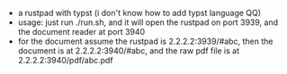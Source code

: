 - a rustpad with typst (i don't know how to add typst language QQ)
- usage: just run ./run.sh, and it will open the rustpad on port 3939, and the document reader at port 3940
- for the document assume the rustpad is 2.2.2.2:3939/#abc, then the document is at 2.2.2.2:3940/#abc, and the raw pdf file is at 2.2.2.2:3940/pdf/abc.pdf
